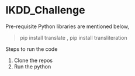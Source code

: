 # IKDD_Challenge

Pre-requisite Python libraries are mentioned below,
>pip install translate , 
>pip install transliteration 


Steps to run the code
1. Clone the repos
2. Run the python

